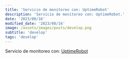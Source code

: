 ```yaml
---
title: 'Servicio de monitoreo con: UptimeRobot'
description: 'Servicio de monitoreo con: UptimeRobot.'
date: '2023/08/16'
modified_date: '2023/08/16'
image: /assets/images/posts/develop.png
subtitle: 'develop'
tags: 'develop'
---
```


Servicio de monitoreo con: [UptimeRobot](https://uptimerobot.com/)

